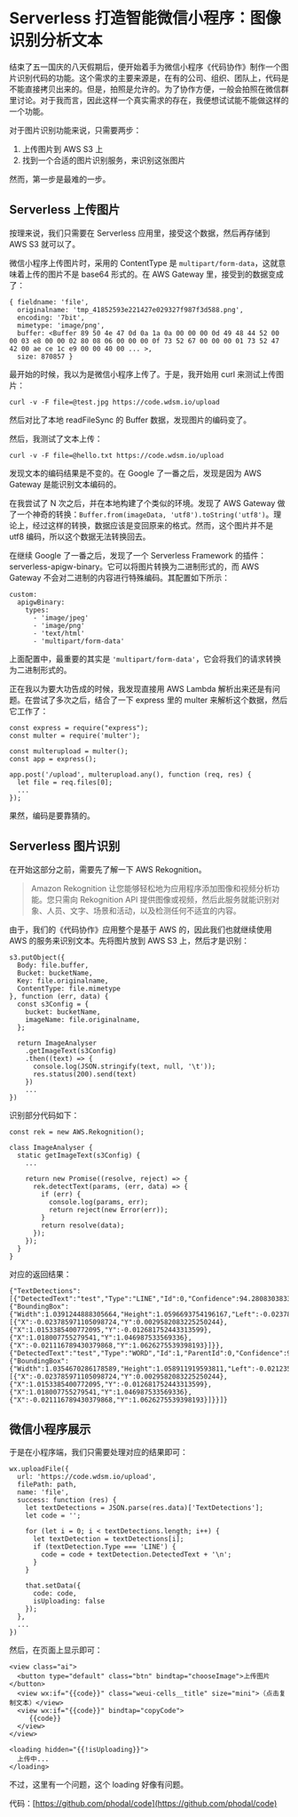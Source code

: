 Serverless 打造智能微信小程序：图像识别分析文本
===

结束了五一国庆的八天假期后，便开始着手为微信小程序《代码协作》制作一个图片识别代码的功能。这个需求的主要来源是，在有的公司、组织、团队上，代码是不能直接拷贝出来的。但是，拍照是允许的。为了协作方便，一般会拍照在微信群里讨论。对于我而言，因此这样一个真实需求的存在，我便想试试能不能做这样的一个功能。

对于图片识别功能来说，只需要两步：

1. 上传图片到 AWS S3 上
2. 找到一个合适的图片识别服务，来识别这张图片

然而，第一步是最难的一步。

Serverless 上传图片
---

按理来说，我们只需要在 Serverless 应用里，接受这个数据，然后再存储到 AWS S3 就可以了。

微信小程序上传图片时，采用的 ContentType 是 ``multipart/form-data``，这就意味着上传的图片不是 base64 形式的。在 AWS Gateway 里，接受到的数据变成了：

```
{ fieldname: 'file',
  originalname: 'tmp_41852593e221427e029327f987f3d588.png',
  encoding: '7bit',
  mimetype: 'image/png',
  buffer: <Buffer 89 50 4e 47 0d 0a 1a 0a 00 00 00 0d 49 48 44 52 00 00 03 e8 00 00 02 80 08 06 00 00 00 0f 73 52 67 00 00 00 01 73 52 47 42 00 ae ce 1c e9 00 00 40 00 ... >,
  size: 870857 }
```

最开始的时候，我以为是微信小程序上传了。于是，我开始用 curl 来测试上传图片：

```
curl -v -F file=@test.jpg https://code.wdsm.io/upload
```

然后对比了本地 readFileSync 的 Buffer 数据，发现图片的编码变了。

然后，我测试了文本上传：

```
curl -v -F file=@hello.txt https://code.wdsm.io/upload
```

发现文本的编码结果是不变的。在 Google 了一番之后，发现是因为 AWS Gateway 是能识别文本编码的。

在我尝试了 N 次之后，并在本地构建了个类似的环境。发现了 AWS Gateway 做了一个神奇的转换：``Buffer.from(imageData, 'utf8').toString('utf8')``。理论上，经过这样的转换，数据应该是变回原来的格式。然而，这个图片并不是 utf8 编码，所以这个数据无法转换回去。

在继续 Google 了一番之后，发现了一个 Serverless Framework 的插件：serverless-apigw-binary。它可以将图片转换为二进制形式的，而 AWS Gateway 不会对二进制的内容进行特殊编码。其配置如下所示：

```
custom:
  apigwBinary:
    types:
      - 'image/jpeg'
      - 'image/png'
      - 'text/html'
      - 'multipart/form-data'
```

上面配置中，最重要的其实是 ``'multipart/form-data'``，它会将我们的请求转换为二进制形式的。

正在我以为要大功告成的时候，我发现直接用 AWS Lambda 解析出来还是有问题。在尝试了多次之后，结合了一下 express 里的 multer 来解析这个数据，然后它工作了：

```
const express = require("express");
const multer = require('multer');

const multerupload = multer();
const app = express();

app.post('/upload', multerupload.any(), function (req, res) {
  let file = req.files[0];
  ...
});
```

果然，编码是要靠猜的。

Serverless 图片识别
---

在开始这部分之前，需要先了解一下 AWS Rekognition。

> Amazon Rekognition 让您能够轻松地为应用程序添加图像和视频分析功能。您只需向 Rekognition API 提供图像或视频，然后此服务就能识别对象、人员、文字、场景和活动，以及检测任何不适宜的内容。

由于，我们的《代码协作》应用整个是基于 AWS 的，因此我们也就继续使用 AWS 的服务来识别文本。先将图片放到 AWS S3 上，然后才是识别：

```
s3.putObject({
  Body: file.buffer,
  Bucket: bucketName,
  Key: file.originalname,
  ContentType: file.mimetype
}, function (err, data) {
  const s3Config = {
    bucket: bucketName,
    imageName: file.originalname,
  };

  return ImageAnalyser
    .getImageText(s3Config)
    .then((text) => {
      console.log(JSON.stringify(text, null, '\t'));
      res.status(200).send(text)
    })
    ...
})
```

识别部分代码如下：

```
const rek = new AWS.Rekognition();

class ImageAnalyser {
  static getImageText(s3Config) {
    ...

    return new Promise((resolve, reject) => {
      rek.detectText(params, (err, data) => {
        if (err) {
          console.log(params, err);
          return reject(new Error(err));
        }
        return resolve(data);
      });
    });
  }
}
```

对应的返回结果：

```
{"TextDetections":[{"DetectedText":"test","Type":"LINE","Id":0,"Confidence":94.28083038330078,"Geometry":{"BoundingBox":{"Width":1.0391244888305664,"Height":1.0596693754196167,"Left":-0.023785971105098724,"Top":0.0029582083225250244},"Polygon":[{"X":-0.023785971105098724,"Y":0.0029582083225250244},{"X":1.0153385400772095,"Y":-0.012681752443313599},{"X":1.018007755279541,"Y":1.046987533569336},{"X":-0.021116789430379868,"Y":1.0626275539398193}]}},{"DetectedText":"test","Type":"WORD","Id":1,"ParentId":0,"Confidence":94.28083038330078,"Geometry":{"BoundingBox":{"Width":1.0354670286178589,"Height":1.058911919593811,"Left":-0.02123582363128662,"Top":-0.0029199719429016113},"Polygon":[{"X":-0.023785971105098724,"Y":0.0029582083225250244},{"X":1.0153385400772095,"Y":-0.012681752443313599},{"X":1.018007755279541,"Y":1.046987533569336},{"X":-0.021116789430379868,"Y":1.0626275539398193}]}}]}
```

微信小程序展示
---

于是在小程序端，我们只需要处理对应的结果即可：

```
wx.uploadFile({
  url: 'https://code.wdsm.io/upload',
  filePath: path,
  name: 'file',
  success: function (res) {
    let textDetections = JSON.parse(res.data)['TextDetections'];
    let code = '';

    for (let i = 0; i < textDetections.length; i++) {
      let textDetection = textDetections[i];
      if (textDetection.Type === 'LINE') {
        code = code + textDetection.DetectedText + '\n';
      }
    }

    that.setData({
      code: code,
      isUploading: false
    });
  },
  ...
})
```

然后，在页面上显示即可：

```
<view class="ai">
  <button type="default" class="btn" bindtap="chooseImage">上传图片</button>
  <view wx:if="{{code}}" class="weui-cells__title" size="mini">（点击复制文本）</view>
  <view wx:if="{{code}}" bindtap="copyCode">
     {{code}}
  </view>
</view>

<loading hidden="{{!isUploading}}">
  上传中...
</loading>
```

不过，这里有一个问题，这个 loading 好像有问题。

代码：[https://github.com/phodal/code](https://github.com/phodal/code)
